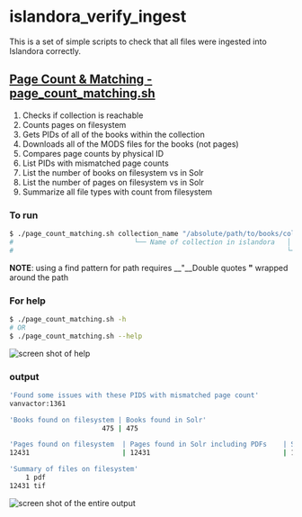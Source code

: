 # islandora_verify_ingest
This is a set of simple scripts to check that all files were ingested into Islandora correctly.

## [Page Count & Matching - page_count_matching.sh](page_count_matching.sh)
1. Checks if collection is reachable
2. Counts pages on filesystem
3. Gets PIDs of all of the books within the collection
4. Downloads all of the MODS files for the books (not pages)
5. Compares page counts by physical ID
6. List PIDs with mismatched page counts
7. List the number of books on filesystem vs in Solr
8. List the number of pages on filesystem vs in Solr
9. Summarize all file types with count from filesystem

### To run
```bash
$ ./page_count_matching.sh collection_name "/absolute/path/to/books/collection/lobsterBatch*/delivery/*/*"
#                              └── Name of collection in islandora   │
#                                                                    └── Path to original files
```
__NOTE__: using a find pattern for path requires __"__Double quotes __"__ wrapped around the path

### For help
```bash
$ ./page_count_matching.sh -h
# OR
$ ./page_count_matching.sh --help
```
![screen shot of help](https://user-images.githubusercontent.com/2738244/51134866-b2ca8d00-1806-11e9-8c4c-9fddf02b5f62.png)

### output
```bash
'Found some issues with these PIDS with mismatched page count'
vanvactor:1361

'Books found on filesystem | Books found in Solr'
                       475 | 475

'Pages found on filesystem 	| Pages found in Solr including PDFs 	| Solr Records expected Page Count including PDFs'
12431              			| 12431                  				| 12431

'Summary of files on filesystem'
    1 pdf
12431 tif

```
![screen shot of the entire output](https://user-images.githubusercontent.com/2738244/51134808-8adb2980-1806-11e9-8ec6-1d1ac23b217e.png)
